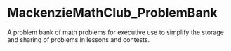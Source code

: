 # MackenzieMathClub_ProblemBank
A problem bank of math problems for executive use to simplify the storage and sharing of problems in lessons and contests. 
